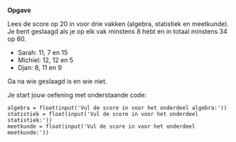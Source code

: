 **Opgave**

Lees de score op 20 in voor drie vakken (algebra, statistiek en meetkunde). Je bent geslaagd als je op elk vak minstens 8 hebt en in totaal minstens 34 op 60. 


* Sarah: 11, 7 en 15
* Michiel: 12, 12 en 5
* Djan: 8, 11 en 9

Ga na wie geslaagd is en wie niet. 

Je start jouw oefening met onderstaande code: 

```
algebra = float(input('Vul de score in voor het onderdeel algebra:'))
statistiek = float(input('Vul de score in voor het onderdeel statistiek:'))
meetkunde = float(input('Vul de score in voor het onderdeel meetkunde:'))
```
